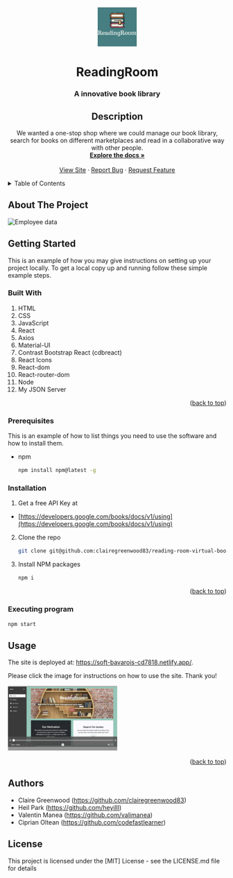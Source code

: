 <a name="readme-top"></a>

<!-- PROJECT LOGO -->
<br />
<div align="center">
  <a href="https://github.com/clairegreenwood83/reading-room-virtual-bookclub">
    <img src="./src/components/Images/Logo2.png" alt="Logo" width="90" height="90">
  </a>

# ReadingRoom

 <h3 align="center">A innovative  book library</h3>

## Description

<p align="center">
We wanted a one-stop shop where we could manage our book library, search for books on different marketplaces and read in a collaborative way with other people.
    <br />
    <a href="https://github.com/clairegreenwood83/reading-room-virtual-bookclub"><strong>Explore the docs »</strong></a>
    <br />
    <br />
    <a href="https://soft-bavarois-cd7818.netlify.app/">View Site</a>
    ·
    <a href="https://github.com/clairegreenwood83/reading-room-virtual-bookclub/issues">Report Bug</a>
    ·
    <a href="https://github.com/clairegreenwood83/reading-room-virtual-bookclub/issues">Request Feature</a>
  </p>
</div>

<!-- TABLE OF CONTENTS -->
<details>
  <summary>Table of Contents</summary>
  <ol>
    <li>
      <a href="#about-the-project">About The Project</a>
      <ul>
        <li><a href="#built-with">Built With</a></li>
      </ul>
    </li>
    <li>
      <a href="#getting-started">Getting Started</a>
      <ul>
        <li><a href="#prerequisites">Prerequisites</a></li>
        <li><a href="#installation">Installation</a></li>
      </ul>
    </li>
    <li><a href="#usage">Usage</a></li>
    <li><a href="#license">License</a></li>
    <li><a href="#Authors">Authors</a></li>
  </ol>
</details>

## About The Project

![Employee data](./src/components/Images/AppSC.png "ReadingRoom")

## Getting Started

This is an example of how you may give instructions on setting up your project locally.
To get a local copy up and running follow these simple example steps.

### Built With

1.  HTML
2.  CSS
3.  JavaScript
4.  React
5.  Axios
6.  Material-UI
7.  Contrast Bootstrap React (cdbreact)
8.  React Icons
9.  React-dom
10. React-router-dom
11. Node
12. My JSON Server

<p align="right">(<a href="#readme-top">back to top</a>)</p>

### Prerequisites

This is an example of how to list things you need to use the software and how to install them.

- npm
  ```sh
  npm install npm@latest -g
  ```

### Installation

1. Get a free API Key at

- [https://developers.google.com/books/docs/v1/using](https://developers.google.com/books/docs/v1/using)

2. Clone the repo
   ```sh
   git clone git@github.com:clairegreenwood83/reading-room-virtual-bookclub.git
   ```
3. Install NPM packages

   ```sh
   npm i

   ```

<p align="right">(<a href="#readme-top">back to top</a>)</p>

### Executing program

```
npm start
```

## Usage
The site is deployed at:  https://soft-bavarois-cd7818.netlify.app/. 

Please click the image for instructions on how to use the site. Thank you!

[<img src="./src/components/Images/VideoLink.png" width="50%">](https://drive.google.com/file/d/1wMIprf1I4X2GyXSWo7MiUBfV0Dt0xvPR/view "ReadingRoom Video")

<p align="right">(<a href="#readme-top">back to top</a>)</p>

## Authors

- Claire Greenwood (https://github.com/clairegreenwood83)
- Heil Park (https://github.com/heyilll)
- Valentin Manea (https://github.com/valimanea)
- Ciprian Oltean (https://github.com/codefastlearner)

## License

This project is licensed under the [MIT] License - see the LICENSE.md file for details
